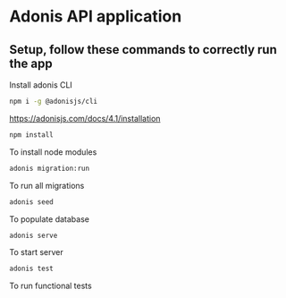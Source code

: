 # Adonis API application

## Setup, follow these commands to correctly run the app

Install adonis CLI

```bash
npm i -g @adonisjs/cli
```
https://adonisjs.com/docs/4.1/installation

```bash
npm install
```
To install node modules

```bash
adonis migration:run
```
To run all migrations

```bash
adonis seed
```
To populate database

```bash
adonis serve
```
To start server

```bash
adonis test
```
To run functional tests
